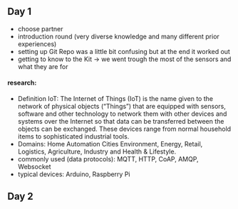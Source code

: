 ## Day 1
- choose partner
- introduction round (very diverse knowledge and many different prior experiences)
- setting up Git Repo was a little bit confusing but at the end it worked out
- getting to know to the Kit -> we went trough the most of the sensors and what they are for

#### research:
- Definition IoT:
The Internet of Things (IoT) is the name given to the network of physical objects (“Things”) that are equipped with sensors, software and other technology to network them with other devices and systems over the Internet so that data can be transferred between the objects can be exchanged. These devices range from normal household items to sophisticated industrial tools. 
- Domains:
Home Automation Cities Environment, Energy, Retail, Logistics, Agriculture, Industry and Health & Lifestyle.
- commonly used (data protocols):
MQTT, HTTP, CoAP, AMQP, Websocket
- typical devices:
Arduino, Raspberry Pi

## Day 2
